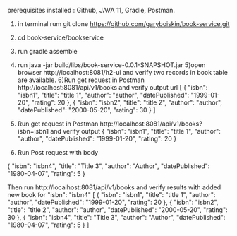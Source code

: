 prerequisites installed : Github, JAVA 11,  Gradle, Postman.
1) in terminal rum
   git clone https://github.com/garyboiskin/book-service.git
2) cd book-service/bookservice
3) run
   gradle assemble
4) run
   java -jar build/libs/book-service-0.0.1-SNAPSHOT.jar
5)open browser http://localhost:8081/h2-ui and verify two records in book table are available.
6)Run  get  request in Postman  http://localhost:8081/api/v1/books
   and verify output url 
   [
   {
   "isbn": "isbn1",
   "title": "title 1",
   "author": "author",
   "datePublished": "1999-01-20",
   "rating": 20
   },
   {
   "isbn": "isbn2",
   "title": "title 2",
   "author": "author",
   "datePublished": "2000-05-20",
   "rating": 30
   }
   ]
   
7) Run get request in Postman http://localhost:8081/api/v1/books?isbn=isbn1 
   and verify output
{
"isbn": "isbn1",
"title": "title 1",
"author": "author",
"datePublished": "1999-01-20",
"rating": 20
}
 8) Run Post request with body

   {
   "isbn": "isbn4",
   "title": "Title 3",
   "author": "Author",
   "datePublished": "1980-04-07",
   "rating": 5
   }

Then run http://localhost:8081/api/v1/books
and verify results with added new book for  "isbn": "isbn4"
[
{
"isbn": "isbn1",
"title": "title 1",
"author": "author",
"datePublished": "1999-01-20",
"rating": 20
},
{
"isbn": "isbn2",
"title": "title 2",
"author": "author",
"datePublished": "2000-05-20",
"rating": 30
},
{
"isbn": "isbn4",
"title": "Title 3",
"author": "Author",
"datePublished": "1980-04-07",
"rating": 5
}
]

